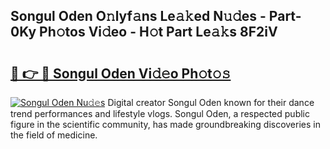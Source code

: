 ## Songul Oden O𝚗lyf𝚊ns Le𝚊𝚔ed N𝚞𝚍es - Part-0Ky Ph𝚘tos Vi𝚍eo - H𝚘t Part Le𝚊𝚔s 8F2iV

# <h2><a href="http://hf0h7o.feru.top/?c=Songul+Oden">🔗 👉 🔴 Songul Oden Vi𝚍𝚎o Ph𝚘t𝚘𝚜</a></h2>

[![Songul Oden Nu𝚍𝚎s](https://i.imgur.com/0TWrTi3.gif)](http://hf0h7o.feru.top/?c=Songul+Oden)
Digital creator Songul Oden known for their dance trend performances and lifestyle vlogs. Songul Oden, a respected public figure in the scientific community, has made groundbreaking discoveries in the field of medicine. 
